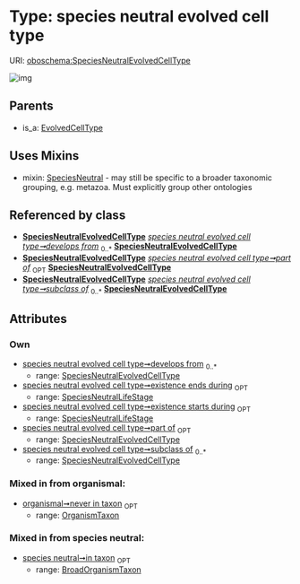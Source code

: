 
# Type: species neutral evolved cell type




URI: [oboschema:SpeciesNeutralEvolvedCellType](http://purl.obolibrary.org/oboschema/SpeciesNeutralEvolvedCellType)


![img](http://yuml.me/diagram/nofunky;dir:TB/class/[SpeciesNeutralLifeStage],[SpeciesNeutralLifeStage]<existence%20ends%20during%200..1-++[SpeciesNeutralEvolvedCellType],[SpeciesNeutralLifeStage]<existence%20starts%20during%200..1-++[SpeciesNeutralEvolvedCellType],[SpeciesNeutralEvolvedCellType]<develops%20from%200..*-++[SpeciesNeutralEvolvedCellType],[SpeciesNeutralEvolvedCellType]<part%20of%200..1-++[SpeciesNeutralEvolvedCellType],[SpeciesNeutralEvolvedCellType]<subclass%20of%200..*-++[SpeciesNeutralEvolvedCellType],[SpeciesNeutralEvolvedCellType]uses%20-.->[SpeciesNeutral],[EvolvedCellType]^-[SpeciesNeutralEvolvedCellType],[SpeciesNeutral],[OrganismTaxon],[EvolvedCellType],[BroadOrganismTaxon])

## Parents

 *  is_a: [EvolvedCellType](EvolvedCellType.md)

## Uses Mixins

 *  mixin: [SpeciesNeutral](SpeciesNeutral.md) - may still be specific to a broader taxonomic grouping, e.g. metazoa. Must explicitly group other ontologies

## Referenced by class

 *  **[SpeciesNeutralEvolvedCellType](SpeciesNeutralEvolvedCellType.md)** *[species neutral evolved cell type➞develops from](species_neutral_evolved_cell_type_develops_from.md)*  <sub>0..*</sub>  **[SpeciesNeutralEvolvedCellType](SpeciesNeutralEvolvedCellType.md)**
 *  **[SpeciesNeutralEvolvedCellType](SpeciesNeutralEvolvedCellType.md)** *[species neutral evolved cell type➞part of](species_neutral_evolved_cell_type_part_of.md)*  <sub>OPT</sub>  **[SpeciesNeutralEvolvedCellType](SpeciesNeutralEvolvedCellType.md)**
 *  **[SpeciesNeutralEvolvedCellType](SpeciesNeutralEvolvedCellType.md)** *[species neutral evolved cell type➞subclass of](species_neutral_evolved_cell_type_subclass_of.md)*  <sub>0..*</sub>  **[SpeciesNeutralEvolvedCellType](SpeciesNeutralEvolvedCellType.md)**

## Attributes


### Own

 * [species neutral evolved cell type➞develops from](species_neutral_evolved_cell_type_develops_from.md)  <sub>0..*</sub>
    * range: [SpeciesNeutralEvolvedCellType](SpeciesNeutralEvolvedCellType.md)
 * [species neutral evolved cell type➞existence ends during](species_neutral_evolved_cell_type_existence_ends_during.md)  <sub>OPT</sub>
    * range: [SpeciesNeutralLifeStage](SpeciesNeutralLifeStage.md)
 * [species neutral evolved cell type➞existence starts during](species_neutral_evolved_cell_type_existence_starts_during.md)  <sub>OPT</sub>
    * range: [SpeciesNeutralLifeStage](SpeciesNeutralLifeStage.md)
 * [species neutral evolved cell type➞part of](species_neutral_evolved_cell_type_part_of.md)  <sub>OPT</sub>
    * range: [SpeciesNeutralEvolvedCellType](SpeciesNeutralEvolvedCellType.md)
 * [species neutral evolved cell type➞subclass of](species_neutral_evolved_cell_type_subclass_of.md)  <sub>0..*</sub>
    * range: [SpeciesNeutralEvolvedCellType](SpeciesNeutralEvolvedCellType.md)

### Mixed in from organismal:

 * [organismal➞never in taxon](organismal_never_in_taxon.md)  <sub>OPT</sub>
    * range: [OrganismTaxon](OrganismTaxon.md)

### Mixed in from species neutral:

 * [species neutral➞in taxon](species_neutral_in_taxon.md)  <sub>OPT</sub>
    * range: [BroadOrganismTaxon](BroadOrganismTaxon.md)
